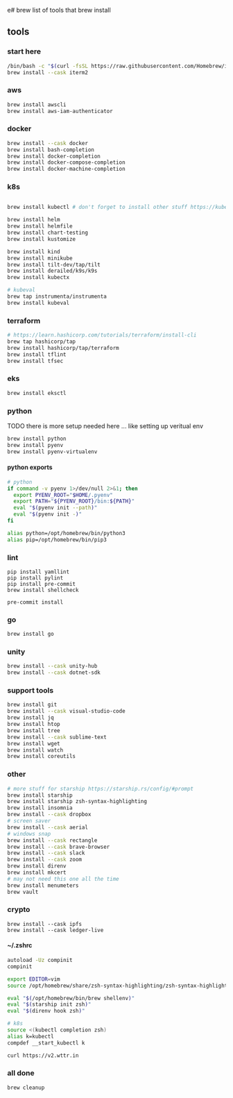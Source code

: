 e# brew
list of tools that brew install

## tools

### start here

```bash
/bin/bash -c "$(curl -fsSL https://raw.githubusercontent.com/Homebrew/install/HEAD/install.sh)"
brew install --cask iterm2
```

### aws
```bash
brew install awscli
brew install aws-iam-authenticator
```

### docker
```bash
brew install --cask docker
brew install bash-completion
brew install docker-completion
brew install docker-compose-completion
brew install docker-machine-completion
```

### k8s
```bash

brew install kubectl # don't forget to install other stuff https://kubernetes.io/docs/tasks/tools/install-kubectl-macos/#install-with-homebrew-on-macos

brew install helm
brew install helmfile
brew install chart-testing
brew install kustomize

brew install kind
brew install minikube
brew install tilt-dev/tap/tilt
brew install derailed/k9s/k9s
brew install kubectx

# kubeval
brew tap instrumenta/instrumenta
brew install kubeval

```

### terraform
```bash
# https://learn.hashicorp.com/tutorials/terraform/install-cli
brew tap hashicorp/tap
brew install hashicorp/tap/terraform
brew install tflint
brew install tfsec
```

### eks
```bash
brew install eksctl
```

### python

TODO there is more setup needed here ... like setting up veritual env
```bash
brew install python
brew install pyenv
brew install pyenv-virtualenv
```
#### python exports
```bash
# python
if command -v pyenv 1>/dev/null 2>&1; then
  export PYENV_ROOT="$HOME/.pyenv"
  export PATH="${PYENV_ROOT}/bin:${PATH}"
  eval "$(pyenv init --path)"
  eval "$(pyenv init -)"
fi

alias python=/opt/homebrew/bin/python3
alias pip=/opt/homebrew/bin/pip3
```

### lint
```
pip install yamllint
pip install pylint
pip install pre-commit
brew install shellcheck

pre-commit install
```

### go
```bash
brew install go
```

### unity
```bash
brew install --cask unity-hub
brew install --cask dotnet-sdk
```

### support tools
```bash
brew install git
brew install --cask visual-studio-code
brew install jq
brew install htop
brew install tree
brew install --cask sublime-text
brew install wget
brew install watch
brew install coreutils
```

### other

```bash
# more stuff for starship https://starship.rs/config/#prompt
brew install starship
brew install starship zsh-syntax-highlighting
brew install insomnia
brew install --cask dropbox
# screen saver
brew install --cask aerial
# windows snap
brew install --cask rectangle
brew install --cask brave-browser
brew install --cask slack
brew install --cask zoom
brew install direnv
brew install mkcert
# may not need this one all the time
brew install menumeters
brew vault
```

### crypto
```
brew install --cask ipfs
brew install --cask ledger-live
```

#### ~/.zshrc
```bash
autoload -Uz compinit
compinit

export EDITOR=vim
source /opt/homebrew/share/zsh-syntax-highlighting/zsh-syntax-highlighting.zsh

eval "$(/opt/homebrew/bin/brew shellenv)"
eval "$(starship init zsh)"
eval "$(direnv hook zsh)"

# k8s
source <(kubectl completion zsh)
alias k=kubectl
compdef __start_kubectl k

curl https://v2.wttr.in
```

### all done
```bash
brew cleanup
```
